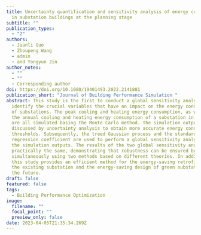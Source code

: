 ```yaml
---
title: Uncertainty quantification and sensitivity analysis of energy consumption
  in substation buildings at the planning stage
subtitle: ""
publication_types:
  - "2"
authors:
  - Juanli Guo
  - Zhoupeng Wang
  - admin
  - and Yongyun Jin
author_notes:
  - ""
  - ""
  - Corresponding author
doi: https://doi.org/10.1080/19401493.2022.2141881
publication_short: "Journal of Building Performance Simulation "
abstract: This study is the first to conduct a global sensitivity analysis to
  identify the crucial variables that have an impact on the energy consumption
  of substations. The peak cooling and heating energy consumption, as well as
  the annual cooling and heating energy consumption of a substation in Shandong,
  are all simulated basing the Monte Carlo method. The simulation outputs are
  discussed by uncertainty analysis to obtain more accurate energy consumption
  thresholds. Subsequently, the treed Gaussian process and the standardized rank
  regression coefficient are used to perform a global sensitivity analysis of
  the simulation outputs. The results of the two global sensitivity analyses are
  practically the same, demonstrating that robustness can be ensured by
  simultaneously using two methods based on different theories. In addition,
  this study provides an efficient method for the energy-saving retrofitting of
  the existing substation and the energy-saving design of green substations in
  the future.
draft: false
featured: false
tags:
  - Building Performance Optimization
image:
  filename: ""
  focal_point: ""
  preview_only: false
date: 2023-04-05T21:35:34.269Z
---
```

